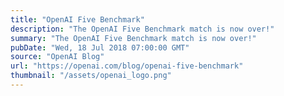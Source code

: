 ```yaml
---
title: "OpenAI Five Benchmark"
description: "The OpenAI Five Benchmark match is now over!"
summary: "The OpenAI Five Benchmark match is now over!"
pubDate: "Wed, 18 Jul 2018 07:00:00 GMT"
source: "OpenAI Blog"
url: "https://openai.com/blog/openai-five-benchmark"
thumbnail: "/assets/openai_logo.png"
---
```


